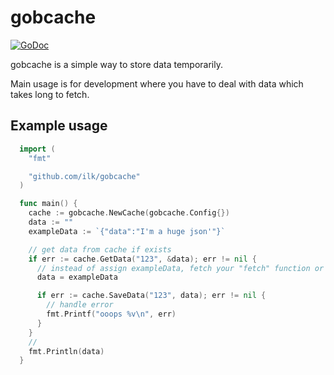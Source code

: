 # gobcache
[![GoDoc](https://godoc.org/github.com/ilk/gobcache?status.svg)](https://godoc.org/github.com/ilk/gobcache)

gobcache is a simple way to store data temporarily.

Main usage is for development where you have to deal with data which takes long to fetch.

## Example usage
```go
  import (
    "fmt"

    "github.com/ilk/gobcache"
  )

  func main() {
    cache := gobcache.NewCache(gobcache.Config{})
    data := ""
    exampleData := `{"data":"I'm a huge json'"}`

    // get data from cache if exists
    if err := cache.GetData("123", &data); err != nil {
      // instead of assign exampleData, fetch your "fetch" function or whatever
      data = exampleData

      if err := cache.SaveData("123", data); err != nil {
        // handle error
        fmt.Printf("ooops %v\n", err)
      }
    }
    //
    fmt.Println(data)
  }
```
